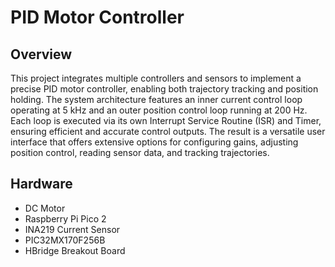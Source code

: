 # PID Motor Controller

## Overview
This project integrates multiple controllers and sensors to implement a precise PID motor controller, enabling both trajectory tracking and position holding. The system architecture features an inner current control loop operating
at 5 kHz and an outer position control loop running at 200 Hz. Each loop is executed via its own Interrupt Service Routine (ISR) and Timer, ensuring efficient and accurate control outputs. The result is a versatile user interface
that offers extensive options for configuring gains, adjusting position control, reading sensor data, and tracking trajectories.

## Hardware
- DC Motor
- Raspberry Pi Pico 2
- INA219 Current Sensor
- PIC32MX170F256B
- HBridge Breakout Board

